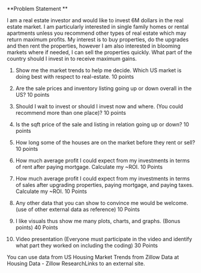 **Problem Statement **

I am a real estate investor and would like to invest 6M dollars in the real estate market. I am particularly interested in single family homes or rental apartments unless you recommend other types of real estate which may return maximum profits. My interest is to buy properties, do the upgrades and then rent the properties, however I am also interested in blooming markets where if needed, I can sell the properties quickly. What part of the country should I invest in to receive maximum gains.

1) Show me the market trends to help me decide. Which US market is doing best with respect to real-estate. 10 points

2) Are the sale prices and inventory listing going up or down overall in the US? 10 points 

3) Should I wait to invest or should I invest now and where. (You could recommend more than one place)? 10 points

4) Is the sqft price of the sale and listing in relation going up or down? 10 points

5) How long some of the houses are on the market before they rent or sell? 10 points

6) How much average profit I could expect from my investments in terms of rent after paying mortgage. Calculate my ~ROI. 10 Points

7) How much average profit I could expect from my investments in terms of sales after upgrading properties, paying mortgage, and paying taxes. Calculate my ~ROI. 10 Points

8) Any other data that you can show to convince me would be welcome. (use of other external data as reference) 10 Points

9) I like visuals thus show me many plots, charts, and graphs. (Bonus points) 40 Points

10) Video presentation (Everyone must participate in the video and identify what part they worked on including the coding) 30 Points 

 

You can use data from US Housing Market Trends from Zillow Data at Housing Data - Zillow ResearchLinks to an external site.
